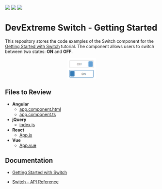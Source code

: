 <!-- default badges list -->
![](https://img.shields.io/endpoint?url=https://codecentral.devexpress.com/api/v1/VersionRange/569334466/21.2.4%2B)
[![](https://img.shields.io/badge/Open_in_DevExpress_Support_Center-FF7200?style=flat-square&logo=DevExpress&logoColor=white)](https://supportcenter.devexpress.com/ticket/details/T1129316)
[![](https://img.shields.io/badge/📖_How_to_use_DevExpress_Examples-e9f6fc?style=flat-square)](https://docs.devexpress.com/GeneralInformation/403183)
<!-- default badges end -->
# DevExtreme Switch - Getting Started 

This repository stores the code examples of the Switch component for the [Getting Started with Switch](https://js.devexpress.com/Documentation/Guide/UI_Components/Switch/Getting_Started_with_Switch/) tutorial. The component allows users to switch between two states: **ON** and **OFF**.

<div align="center"><img src="./switch.png" /></div>

## Files to Review

- **Angular**
    - [app.component.html](angular/src/app/app.component.html)
    - [app.component.ts](angular/src/app/app.component.ts)
- **jQuery**
    - [index.js](jquery/src/index.js)
- **React**
    - [App.js](react/src/App.js)
- **Vue**
    - [App.vue](vue/src/App.vue)

## Documentation

- [Getting Started with Switch](https://js.devexpress.com/Documentation/Guide/UI_Components/Switch/Getting_Started_with_Switch/)

- [Switch - API Reference](https://js.devexpress.com/Documentation/ApiReference/UI_Components/dxSwitch/)
